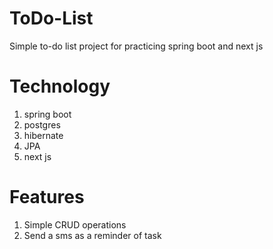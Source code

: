 # ToDo-List
Simple to-do list project for practicing spring boot and next js
# Technology
1. spring boot
2. postgres
3. hibernate
4. JPA
5. next js
# Features
1. Simple CRUD operations
2. Send a sms as a reminder of task
